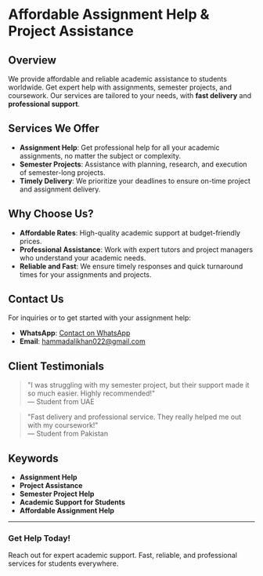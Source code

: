 # Affordable Assignment Help & Project Assistance

## Overview
We provide affordable and reliable academic assistance to students worldwide. Get expert help with assignments, semester projects, and coursework. Our services are tailored to your needs, with **fast delivery** and **professional support**.

## Services We Offer
- **Assignment Help**: Get professional help for all your academic assignments, no matter the subject or complexity.
- **Semester Projects**: Assistance with planning, research, and execution of semester-long projects.
- **Timely Delivery**: We prioritize your deadlines to ensure on-time project and assignment delivery.
  
## Why Choose Us?
- **Affordable Rates**: High-quality academic support at budget-friendly prices.
- **Professional Assistance**: Work with expert tutors and project managers who understand your academic needs.
- **Reliable and Fast**: We ensure timely responses and quick turnaround times for your assignments and projects.

## Contact Us
For inquiries or to get started with your assignment help:
- **WhatsApp**: [Contact on WhatsApp](https://wa.me/923428957115?text=Hello!%20I%27m%20interested%20in%20your%20assignment%20help%20services.)
- **Email**: hammadalikhan022@gmail.com

## Client Testimonials
> "I was struggling with my semester project, but their support made it so much easier. Highly recommended!"  
— Student from UAE

> "Fast delivery and professional service. They really helped me out with my coursework!"  
— Student from Pakistan

## Keywords
- **Assignment Help**
- **Project Assistance**
- **Semester Project Help**
- **Academic Support for Students**
- **Affordable Assignment Help**

---

### Get Help Today!
Reach out for expert academic support. Fast, reliable, and professional services for students everywhere.
